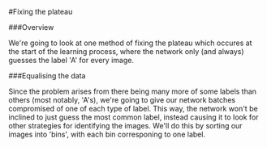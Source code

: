 #Fixing the plateau

###Overview

We're going to look at one method of fixing the plateau which occures at the start of the learning process, where the network only (and always) guesses the label 'A' for every image.

###Equalising the data

Since the problem arises from there being many more of some labels than others (most notably, 'A's), we're going to give our network batches compromised of one of each type of label. This way, the network won't be inclined to just guess the most common label, instead causing it to look for other strategies for identifying the images. We'll do this by sorting our images into 'bins', with each bin corresponing to one label.

```python

```

